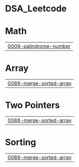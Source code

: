 # DSA_Leetcode


# Math
|  |
| ------- |
| [0009-palindrome-number](https://github.com/mohdhamzaabbasi/DSA_Leetcode/tree/master/0009-palindrome-number) |
# Array
|  |
| ------- |
| [0088-merge-sorted-array](https://github.com/mohdhamzaabbasi/DSA_Leetcode/tree/master/0088-merge-sorted-array) |
# Two Pointers
|  |
| ------- |
| [0088-merge-sorted-array](https://github.com/mohdhamzaabbasi/DSA_Leetcode/tree/master/0088-merge-sorted-array) |
# Sorting
|  |
| ------- |
| [0088-merge-sorted-array](https://github.com/mohdhamzaabbasi/DSA_Leetcode/tree/master/0088-merge-sorted-array) |
